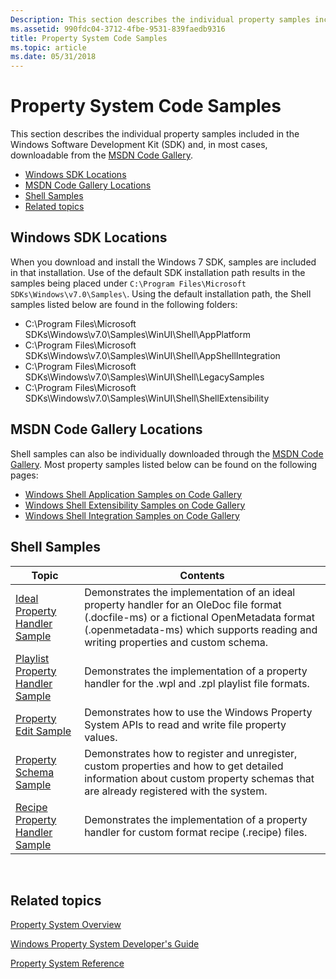 ```yaml
---
Description: This section describes the individual property samples included in the Windows Software Development Kit (SDK) and, in most cases, downloadable from the MSDN Code Gallery.
ms.assetid: 990fdc04-3712-4fbe-9531-839faedb9316
title: Property System Code Samples
ms.topic: article
ms.date: 05/31/2018
---
```


# Property System Code Samples

This section describes the individual property samples included in the Windows Software Development Kit (SDK) and, in most cases, downloadable from the [MSDN Code Gallery](https://code.msdn.microsoft.com/).

-   [Windows SDK Locations](#windows-sdk-locations)
-   [MSDN Code Gallery Locations](#msdn-code-gallery-locations)
-   [Shell Samples](#shell-samples)
-   [Related topics](#related-topics)

## Windows SDK Locations

When you download and install the Windows 7 SDK, samples are included in that installation. Use of the default SDK installation path results in the samples being placed under `C:\Program Files\Microsoft SDKs\Windows\v7.0\Samples\`. Using the default installation path, the Shell samples listed below are found in the following folders:

-   C:\\Program Files\\Microsoft SDKs\\Windows\\v7.0\\Samples\\WinUI\\Shell\\AppPlatform
-   C:\\Program Files\\Microsoft SDKs\\Windows\\v7.0\\Samples\\WinUI\\Shell\\AppShellIntegration
-   C:\\Program Files\\Microsoft SDKs\\Windows\\v7.0\\Samples\\WinUI\\Shell\\LegacySamples
-   C:\\Program Files\\Microsoft SDKs\\Windows\\v7.0\\Samples\\WinUI\\Shell\\ShellExtensibility

## MSDN Code Gallery Locations

Shell samples can also be individually downloaded through the [MSDN Code Gallery](https://code.msdn.microsoft.com/). Most property samples listed below can be found on the following pages:

-   [Windows Shell Application Samples on Code Gallery](https://code.msdn.microsoft.com/shellapplication)
-   [Windows Shell Extensibility Samples on Code Gallery](https://code.msdn.microsoft.com/shellextensibility)
-   [Windows Shell Integration Samples on Code Gallery](https://code.msdn.microsoft.com/shellintegration)

## Shell Samples



| Topic                                                                       | Contents                                                                                                                                                                                                                    |
|-----------------------------------------------------------------------------|-----------------------------------------------------------------------------------------------------------------------------------------------------------------------------------------------------------------------------|
| [Ideal Property Handler Sample](https://msdn.microsoft.com/library/Dd940363(v=VS.85).aspx)         | Demonstrates the implementation of an ideal property handler for an OleDoc file format (.docfile-ms) or a fictional OpenMetadata format (.openmetadata-ms) which supports reading and writing properties and custom schema. |
| [Playlist Property Handler Sample](https://msdn.microsoft.com/library/Dd940371(v=VS.85).aspx)   | Demonstrates the implementation of a property handler for the .wpl and .zpl playlist file formats.                                                                                                                          |
| [Property Edit Sample](https://msdn.microsoft.com/library/Dd940372(v=VS.85).aspx)                          | Demonstrates how to use the Windows Property System APIs to read and write file property values.                                                                                                                            |
| [Property Schema Sample](https://msdn.microsoft.com/library/Dd940373(v=VS.85).aspx)                      | Demonstrates how to register and unregister, custom properties and how to get detailed information about custom property schemas that are already registered with the system.                                               |
| [Recipe Property Handler Sample](https://msdn.microsoft.com/library/Dd940375(v=VS.85).aspx) | Demonstrates the implementation of a property handler for custom format recipe (.recipe) files.                                                                                                                             |



 

## Related topics

<dl> <dt>

[Property System Overview](property-system-overview.md)
</dt> <dt>

[Windows Property System Developer's Guide](property-system-developer-s-guide.md)
</dt> <dt>

[Property System Reference](property-system-reference.md)
</dt> </dl>

 

 



